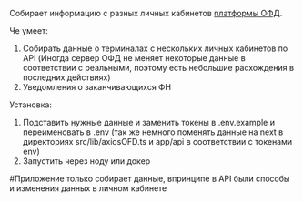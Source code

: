 Собирает информацию с разных личных кабинетов [платформы ОФД](https://platformaofd.ru/).

Че умеет:
1. Собирать данные о терминалах с нескольких личных кабинетов по API (Иногда сервер ОФД не меняет некоторые данные в соответствии с реальными, поэтому есть небольшие расхождения в последних действиях)
2. Уведомления о заканчивающихся ФН

Установка: 
1. Подставить нужные данные и заменить токены в .env.example и переименовать в .env (так же немного поменять данные на next в директориях src/lib/axiosOFD.ts и app/api в соответствии с токенами env)
2. Запустить через ноду или докер

#Приложение только собирает данные, впринципе в API были способы и изменения данных в личном кабинете
